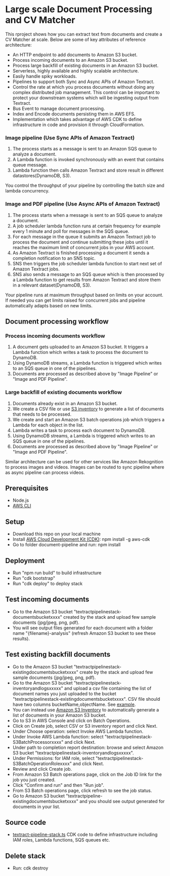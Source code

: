 # Large scale Document Processing and CV Matcher

This rproject shows how you can extract text from documents and create a CV Matcher at scale.
Below are some of key attributes of reference architecture:

- An HTTP endpoint to add documents to Amazon S3 bucket.
- Process incoming documents to an Amazon S3 bucket.
- Process large backfill of existing documents in an Amazon S3 bucket.
- Serverless, highly available and highly scalable architecture.
- Easily handle spiky workloads.
- Pipelines to support both Sync and Async APIs of Amazon Textract.
- Control the rate at which you process documents without doing any complex distributed job management. This control can be important to protect your downstream systems which will be ingesting output from Textract.
- Bus Event to manage document processing.
- Index and Encode documents persisting them in AWS EFS.
- Implementation which takes advantage of AWS CDK to define infrastructure in code and provision it through CloudFormation.

### Image pipeline (Use Sync APIs of Amazon Textract)

1. The process starts as a message is sent to an Amazon SQS queue to analyze a document.
2. A Lambda function is invoked synchronously with an event that contains queue message.
3. Lambda function then calls Amazon Textract and store result in different datastores(DynamoDB, S3).

You control the throughput of your pipeline by controlling the batch size and lambda concurrency.

### Image and PDF pipeline (Use Async APIs of Amazon Textract)

1. The process starts when a message is sent to an SQS queue to analyze a document.
2. A job scheduler lambda function runs at certain frequency for example every 1 minute and poll for messages in the SQS queue.
3. For each message in the queue it submits an Amazon Textract job to process the document and continue submitting these jobs until it reaches the maximum limit of concurrent jobs in your AWS account.
4. As Amazon Textract is finished processing a document it sends a completion notification to an SNS topic.
5. SNS then triggers the job scheduler lambda function to start next set of Amazon Textract jobs.
6. SNS also sends a message to an SQS queue which is then processed by a Lambda function to get results from Amazon Textract and store them in a relevant dataset(DynamoDB, S3).

Your pipeline runs at maximum throughput based on limits on your account. If needed you can get limits raised for concurrent jobs and pipeline automatically adapts based on new limits.

## Document processing workflow

### Process incoming documents workflow

1. A document gets uploaded to an Amazon S3 bucket. It triggers a Lambda function which writes a task to process the document to DynamoDB.
2. Using DynamoDB streams, a Lambda function is triggered which writes to an SQS queue in one of the pipelines.
3. Documents are processed as described above by "Image Pipeline" or "Image and PDF Pipeline".

### Large backfill of existing documents workflow

1. Documents already exist in an Amazon S3 bucket.
2. We create a CSV file or use [S3 inventory](https://docs.aws.amazon.com/AmazonS3/latest/dev/storage-inventory.html) to generate a list of documents that needs to be processed.
3. We create and start an Amazon S3 batch operations job which triggers a Lambda for each object in the list.
4. Lambda writes a task to process each document to DynamoDB.
5. Using DynamoDB streams, a Lambda is triggered which writes to an SQS queue in one of the pipelines.
6. Documents are processed as described above by "Image Pipeline" or "Image and PDF Pipeline".

Similar architecture can be used for other services like Amazon Rekognition to process images and videos. Images can be routed to sync pipeline where as async pipeline can process videos.

## Prerequisites

- Node.js
- [AWS CLI](https://docs.aws.amazon.com/cli/latest/userguide/cli-chap-install.html)

## Setup

- Download this repo on your local machine
- Install [AWS Cloud Development Kit (CDK)](https://docs.aws.amazon.com/cdk/latest/guide/what-is.html): npm install -g aws-cdk
- Go to folder document-pipeline and run: npm install

## Deployment

- Run "npm run build" to build infrastructure
- Run "cdk bootstrap"
- Run "cdk deploy" to deploy stack

## Test incoming documents

- Go to the Amazon S3 bucket "textractpipelinestack-documentsbucketxxxx" created by the stack and upload few sample documents (jpg/jpeg, png, pdf).
- You will see output files generated for each document with a folder name "{filename}-analysis" (refresh Amazon S3 bucket to see these results).

## Test existing backfill documents

- Go to the Amazon S3 bucket "textractpipelinestack-existingdocumentsbucketxxxx" create by the stack and upload few sample documents (jpg/jpeg, png, pdf).
- Go to the Amazon S3 bucket "textractpipelinestack-inventoryandlogsxxxxx" and upload a csv file containing the list of document names you just uploaded to the bucket "textractpipelinestack-existingdocumentsbucketxxxx". CSV file should have two columns bucketName,objectName. See [example](./inventory-test.csv).
- You can instead use [Amazon S3 Inventory](https://docs.aws.amazon.com/AmazonS3/latest/dev/storage-inventory.html) to automatically generate a list of documents in your Amazon S3 bucket.
- Go to S3 in AWS Console and click on Batch Operations.
- Click on Create job, select CSV or S3 inventory report and click Next.
- Under Choose operation: select Invoke AWS Lambda function.
- Under Invoke AWS Lambda function: select "textractpipelinestack-S3BatchProcessorxxxx" and click Next.
- Under path to completion report destination: browse and select Amazon S3 bucket "textractpipelinestack-inventoryandlogsxxxxx".
- Under Permissions: for IAM role, select "textractpipelinestack-S3BatchOperationRolexxxx" and click Next.
- Review and click Create job.
- From Amazon S3 Batch operations page, click on the Job ID link for the job you just created.
- Click "Confirm and run" and then "Run job".
- From S3 Batch operations page, click refresh to see the job status.
- Go to Amazon S3 bucket "textractpipeline-existingdocumentsbucketxxxx" and you should see output generated for documents in your list.

## Source code

- [textract-pipeline-stack.ts](./textract-pipeline/lib/textract-pipeline-stack.ts) CDK code to define infrastructure including IAM roles, Lambda functions, SQS queues etc.

## Delete stack

- Run: cdk destroy
